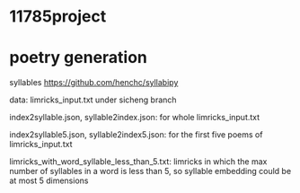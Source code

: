 # 11785project
# poetry generation

syllables https://github.com/henchc/syllabipy

data: limricks_input.txt under sicheng branch

index2syllable.json, syllable2index.json: for whole limricks_input.txt

index2syllable5.json, syllable2index5.json: for the first five poems of limricks_input.txt

limricks_with_word_syllable_less_than_5.txt: limricks in which the max number of syllables in a word is less than 5, so syllable embedding could be at most 5 dimensions
